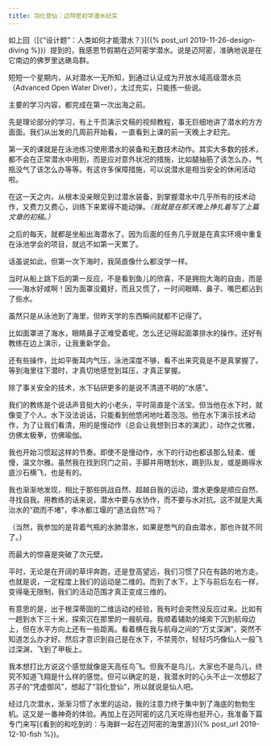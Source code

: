 ```yaml
---
title: 羽化登仙：迈阿密初学潜水纪实
---
```


如上回（[《“设计题”：人类如何才能潜水？》]({% post_url 2019-11-26-design-diving %})）提到的，我感恩节假期在迈阿密学潜水。说是迈阿密，准确地说是在它南边的佛罗里达礁岛群。

短短一个星期内，从对潜水一无所知，到通过认证成为开放水域高级潜水员（Advanced Open Water Diver），太过充实，只能拣一些说。

主要的学习内容，都完成在第一次出海之前。

先是理论部分的学习，有上千页演示文稿的视频教程，事无巨细地讲了潜水的方方面面。我们从出发的几周前开始看，一直看到上课的前一天晚上才赶完。

第一天的课就是在泳池练习使用潜水的装备和无数技术动作。其实大多数的技术，都不会在正常潜水中用到，而是应对意外状况的措施，比如腿抽筋了该怎么办，气瓶没气了该怎么办等等。有这许多保障措施，可以说潜水是相当安全的休闲活动啦。

在这一天之内，从根本没亲眼见到过潜水装备，到掌握潜水中几乎所有的技术动作，又费力又费心，训练下来累得不能动弹。*（我就是在那天晚上挣扎着写了上篇文章的初稿。）*

之后的每天，就都是坐船出海潜水了。因为后面的任务几乎就是在真实环境中重复在泳池学会的项目，就远不如第一天累了。

话虽说如此，但第一次下海时，我简直像什么都没学一样。

当时从船上跳下后的第一反应，不是看到鱼儿的欣喜，不是拥抱大海的自由，而是——海水好咸啊！因为面罩没戴好，而且又慌了，一时间眼睛、鼻子、嘴巴都沾到了些水。

虽然只是从泳池到了海里，但昨天学的东西瞬间就都不记得了。

比如面罩进了海水，眼睛鼻子正难受着呢，怎么还记得起面罩排水的操作。还好有教练在边上演示，让我重新学会。

还有些操作，比如平衡耳内气压，泳池深度不够，看不出来究竟是不是真掌握了。等到海里往下潜时，才真切地感觉到耳压，才真正掌握。



除了事关安全的技术，水下钻研更多的是说不清道不明的“水感”。

我们的教练是个说话声音挺大的小老头，平时简直是个活宝。但当他在水下时，就像变了个人。水下没法说话，只能看到他悠闲地吐着泡泡。他在水下演示技术动作，为了让我们看清，用的是慢动作（总会让我想到日本的演武），动作之优雅，仿佛太极拳，仿佛瑜伽。

我也开始习惯起这样的节奏。即使不是慢动作，水下的行动也都该那么轻柔、缓慢，温文尔雅。虽然我在找到窍门之前，手脚并用瞎划水，踢到队友，或是踢得水底沙石横飞，也是有的。

我也渐渐地发现，相比于那些挑战自然、超越自我的运动，潜水更像是顺应自然、寻找自我。用教练的话来说，潜水中要与水协作，而不要与水对抗。这不就是大禹治水的“疏而不堵”，李冰都江堰的“道法自然”吗？

（当然，我参加的是背着气瓶的水肺潜水，如果是憋气的自由潜水，那也许就不同了。）

而最大的惊喜是突破了次元壁。

平时，无论是在开阔的草坪奔跑，还是登高望远，我们习惯了只在有路的地方走。也就是说，一定程度上我们的运动是二维的。而到了水下，上下与前后左右一样，变得毫无限制，我们的活动范围才真正变成三维的。

有意思的是，出于根深蒂固的二维运动的经验，我有时会突然没反应过来。比如有一趟到水下三十米，探索沉在那里的一艘航母。我顺着辅助的绳索下沉到航母边上，但在水平方向上还有一些距离。看着横在我与航母之间的“万丈深渊”，突然不知道怎么办才好。然后才意识到自己是在水下，不禁莞尔，轻轻巧巧像仙人一般飞过深渊，飞到了甲板上。

我本想打比方说这个感觉就像是天高任鸟飞。但我不是鸟儿，大家也不是鸟儿，终究不知道飞翔是什么样的感觉。但可以确定的是，我潜水时的心头不止一次想起了苏子的“凭虚御风”，想起了“羽化登仙”，所以就说是仙人吧。

经过几次潜水，渐渐习惯了水里的运动，我的注意力终于集中到了海底的勃勃生机。这又是一番神奇的体验。​再加上在迈阿密的这几天吃得也挺开心，我准备下篇专门来写[《看到的和吃到的：与海鲜一起在迈阿密的海里游》]({% post_url 2019-12-10-fish %})。
